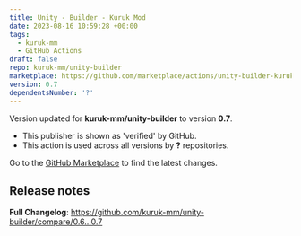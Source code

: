 ```yaml
---
title: Unity - Builder - Kuruk Mod
date: 2023-08-16 10:59:28 +00:00
tags:
  - kuruk-mm
  - GitHub Actions
draft: false
repo: kuruk-mm/unity-builder
marketplace: https://github.com/marketplace/actions/unity-builder-kuruk-mod
version: 0.7
dependentsNumber: '?'
---
```



Version updated for **kuruk-mm/unity-builder** to version **0.7**.
- This publisher is shown as 'verified' by GitHub.
- This action is used across all versions by **?** repositories.

Go to the [GitHub Marketplace](https://github.com/marketplace/actions/unity-builder-kuruk-mod) to find the latest changes.

## Release notes

**Full Changelog**: https://github.com/kuruk-mm/unity-builder/compare/0.6...0.7
